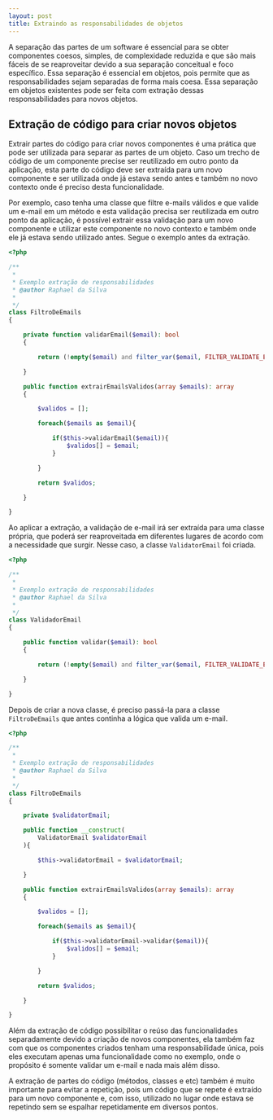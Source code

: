 ```yaml
---
layout: post
title: Extraindo as responsabilidades de objetos
---
```


A separação das partes de um software é essencial para se obter componentes coesos, simples, de complexidade reduzida e que são mais fáceis de se reaproveitar devido a sua separação conceitual e foco específico. Essa separação é essencial em objetos, pois permite que as responsabilidades sejam separadas de forma mais coesa. Essa separação em objetos existentes pode ser feita com extração dessas responsabilidades para novos objetos.

## Extração de código para criar novos objetos

Extrair partes do código para criar novos componentes é uma prática que pode ser utilizada para separar as partes de um objeto. Caso um trecho de código de um componente precise ser reutilizado em outro ponto da aplicação, esta parte do código deve ser extraída para um novo componente e ser utilizada onde já estava sendo antes e também no novo contexto onde é preciso desta funcionalidade.

Por exemplo, caso tenha uma classe que filtre e-mails válidos e que valide um e-mail em um método e esta validação precisa ser reutilizada em outro ponto da aplicação, é possível extrair essa validação para um novo componente e utilizar este componente no novo contexto e também onde ele já estava sendo utilizado antes. Segue o exemplo antes da extração.

```php
<?php

/**
 *
 * Exemplo extração de responsabilidades
 * @author Raphael da Silva
 *
 */
class FiltroDeEmails
{

    private function validarEmail($email): bool
    {

        return (!empty($email) and filter_var($email, FILTER_VALIDATE_EMAIL));

    }

    public function extrairEmailsValidos(array $emails): array
    {

        $validos = [];

        foreach($emails as $email){

            if($this->validarEmail($email)){
                $validos[] = $email;
            }

        }

        return $validos;

    }

}
```
Ao aplicar a extração, a validação de e-mail irá ser extraída para uma classe própria, que poderá ser reaproveitada em diferentes lugares de acordo com a necessidade que surgir. Nesse caso, a classe ```ValidatorEmail``` foi criada.

```php
<?php

/**
 *
 * Exemplo extração de responsabilidades
 * @author Raphael da Silva
 *
 */
class ValidadorEmail
{

    public function validar($email): bool
    {

        return (!empty($email) and filter_var($email, FILTER_VALIDATE_EMAIL));

    }

}

```

Depois de criar a nova classe, é preciso passá-la para a classe ```FiltroDeEmails``` que antes continha a lógica que valida um e-mail.

```php
<?php

/**
 *
 * Exemplo extração de responsabilidades
 * @author Raphael da Silva
 *
 */
class FiltroDeEmails
{

    private $validatorEmail;

    public function __construct(
        ValidatorEmail $validatorEmail
    ){

        $this->validatorEmail = $validatorEmail;

    }

    public function extrairEmailsValidos(array $emails): array
    {

        $validos = [];

        foreach($emails as $email){

            if($this->validatorEmail->validar($email)){
                $validos[] = $email;
            }

        }

        return $validos;

    }

}
```

Além da extração de código possibilitar o reúso das funcionalidades separadamente devido a criação de novos componentes, ela também faz com que os componentes criados tenham uma responsabilidade única, pois eles executam apenas uma funcionalidade como no exemplo, onde o propósito é somente validar um e-mail e nada mais além disso.

A extração de partes do código (métodos, classes e etc) também é muito importante para evitar a repetição, pois um código que se repete é extraído para um novo componente e, com isso, utilizado no lugar onde estava se repetindo sem se espalhar repetidamente em diversos pontos.